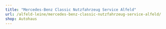 ```yaml
---
title: "Mercedes-Benz Classic Nutzfahrzeug Service Alfeld"
url: /alfeld-leine/mercedes-benz-classic-nutzfahrzeug-service-alfeld/
shop: Autohaus
---
```

